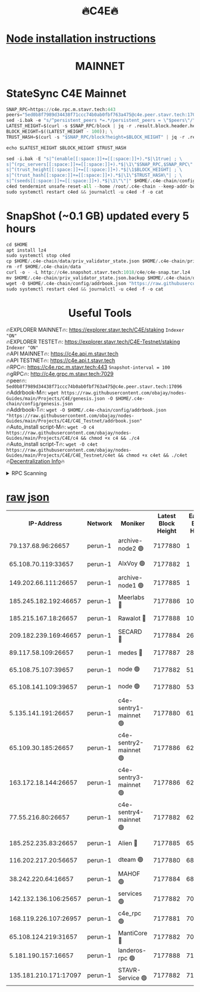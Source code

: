 <h1 align="center"> 🔥C4E🔥</h1>

[Node installation instructions](https://github.com/obajay/nodes-Guides/tree/main/Projects/C4E)
=

<h1 align="center"> MAINNET</h1>

# StateSync C4E Mainnet
```python
SNAP_RPC=https://c4e.rpc.m.stavr.tech:443
peers="5ed0b8f7989d34438f71ccc74b0ab0fbf763a475@c4e.peer.stavr.tech:17096"
sed -i.bak -e "s/^persistent_peers *=.*/persistent_peers = \"$peers\"/" $HOME/.c4e-chain/config/config.toml
LATEST_HEIGHT=$(curl -s $SNAP_RPC/block | jq -r .result.block.header.height); \
BLOCK_HEIGHT=$((LATEST_HEIGHT - 100)); \
TRUST_HASH=$(curl -s "$SNAP_RPC/block?height=$BLOCK_HEIGHT" | jq -r .result.block_id.hash)

echo $LATEST_HEIGHT $BLOCK_HEIGHT $TRUST_HASH

sed -i.bak -E "s|^(enable[[:space:]]+=[[:space:]]+).*$|\1true| ; \
s|^(rpc_servers[[:space:]]+=[[:space:]]+).*$|\1\"$SNAP_RPC,$SNAP_RPC\"| ; \
s|^(trust_height[[:space:]]+=[[:space:]]+).*$|\1$BLOCK_HEIGHT| ; \
s|^(trust_hash[[:space:]]+=[[:space:]]+).*$|\1\"$TRUST_HASH\"| ; \
s|^(seeds[[:space:]]+=[[:space:]]+).*$|\1\"\"|" $HOME/.c4e-chain/config/config.toml
c4ed tendermint unsafe-reset-all --home /root/.c4e-chain --keep-addr-book
sudo systemctl restart c4ed && journalctl -u c4ed -f -o cat
```
# SnapShot (~0.1 GB) updated every 5 hours
```python
cd $HOME
apt install lz4
sudo systemctl stop c4ed
cp $HOME/.c4e-chain/data/priv_validator_state.json $HOME/.c4e-chain/priv_validator_state.json.backup
rm -rf $HOME/.c4e-chain/data
curl -o - -L http://c4e.snapshot.stavr.tech:1018/c4e/c4e-snap.tar.lz4 | lz4 -c -d - | tar -x -C $HOME/.c4e-chain --strip-components 2
mv $HOME/.c4e-chain/priv_validator_state.json.backup $HOME/.c4e-chain/data/priv_validator_state.json
wget -O $HOME/.c4e-chain/config/addrbook.json "https://raw.githubusercontent.com/obajay/nodes-Guides/main/Projects/C4E/addrbook.json"
sudo systemctl restart c4ed && journalctl -u c4ed -f -o cat
```
 <h1 align="center"> Useful Tools</h1>

🔥EXPLORER MAINNET🔥:  https://explorer.stavr.tech/C4E/staking            `Indexer "ON"` \
🔥EXPLORER TESTET🔥:   https://explorer.stavr.tech/C4E-Testnet/staking     `Indexer "ON"` \
🔥API MAINNET🔥:       https://c4e.api.m.stavr.tech \
🔥API TESTNET🔥:       https://c4e.api.t.stavr.tech \
🔥RPC🔥:               https://c4e.rpc.m.stavr.tech:443                  `Snapshot-interval = 100` \
🔥gRPC🔥:              http://c4e.grpc.m.stavr.tech:7029 \
🔥peer🔥:              `5ed0b8f7989d34438f71ccc74b0ab0fbf763a475@c4e.peer.stavr.tech:17096` \
🔥Addrbook-M🔥:    ```wget https://raw.githubusercontent.com/obajay/nodes-Guides/main/Projects/C4E/genesis.json -O $HOME/.c4e-chain/config/genesis.json``` \
🔥Addrbook-T🔥:    ```wget -O $HOME/.c4e-chain/config/addrbook.json "https://raw.githubusercontent.com/obajay/nodes-Guides/main/Projects/C4E/C4E_Testnet/addrbook.json"``` \
🔥Auto_install script-M🔥: ```wget -O c4 https://raw.githubusercontent.com/obajay/nodes-Guides/main/Projects/C4E/c4 && chmod +x c4 && ./c4``` \
🔥Auto_install script-T🔥: ```wget -O c4et https://raw.githubusercontent.com/obajay/nodes-Guides/main/Projects/C4E/C4E_Testnet/c4et && chmod +x c4et && ./c4et``` \
🔥[Decentralization Info](https://github.com/obajay/StateSync-snapshots/tree/main/Projects/C4E/Decentralization)🔥




<details>
<summary>RPC Scanning</summary>

<h2 align="center"> We scan nodes in real time every 4 hours. And we provide the final result of RPC endpoints.
We cannot influence the operation of these nodes in any way. </h2>


```python
If Voting Power is higher than 0 --> then the Node is a validator of the network and may be subject to attack and be a potential threat to the chain.
```
```python
We marked such validators with a red symbol
```

</details>

[raw json](https://rpc-check.c4e.stavr.tech/c4e/rpc-c4e-result.json)
=



<table><tr><th>IP-Address</th><th>Network</th><th>Moniker</th><th>Latest Block Height</th><th>Earliest Block Height</th><th>Catching Up</th><th>Tx Index</th><th>Voting Power</th><th>Scan Time</th></tr><tr><td>79.137.68.96:26657</td><td>perun-1</td><td>archive-node2 🟢</td><td>7177880</td><td>1</td><td>False</td><td>on</td><td>0</td><td>2024-02-14T22:02:39.910146202UTC</td></tr><tr><td>65.108.70.119:33657</td><td>perun-1</td><td>AlxVoy 🟢</td><td>7177882</td><td>1</td><td>False</td><td>on</td><td>0</td><td>2024-02-14T22:02:54.224553326UTC</td></tr><tr><td>149.202.66.111:26657</td><td>perun-1</td><td>archive-node1 🟢</td><td>7177885</td><td>1</td><td>False</td><td>on</td><td>0</td><td>2024-02-14T22:03:10.916677298UTC</td></tr><tr><td>185.245.182.192:46657</td><td>perun-1</td><td>Meerlabs 🔴</td><td>7177886</td><td>1051501</td><td>False</td><td>on</td><td>344594</td><td>2024-02-14T22:03:18.104267534UTC</td></tr><tr><td>185.215.167.18:26657</td><td>perun-1</td><td>Rawalot 🔴</td><td>7177888</td><td>1090501</td><td>False</td><td>on</td><td>450002</td><td>2024-02-14T22:03:29.708956928UTC</td></tr><tr><td>209.182.239.169:46657</td><td>perun-1</td><td>SECARD 🔴</td><td>7177884</td><td>2616101</td><td>False</td><td>off</td><td>749292</td><td>2024-02-14T22:03:06.211333404UTC</td></tr><tr><td>89.117.58.109:26657</td><td>perun-1</td><td>medes 🔴</td><td>7177887</td><td>2826001</td><td>False</td><td>off</td><td>890936</td><td>2024-02-14T22:03:24.862643997UTC</td></tr><tr><td>65.108.75.107:39657</td><td>perun-1</td><td>node 🟢</td><td>7177882</td><td>5198801</td><td>False</td><td>on</td><td>0</td><td>2024-02-14T22:02:57.329446618UTC</td></tr><tr><td>65.108.141.109:39657</td><td>perun-1</td><td>node 🟢</td><td>7177880</td><td>5303301</td><td>False</td><td>on</td><td>0</td><td>2024-02-14T22:02:42.302014217UTC</td></tr><tr><td>5.135.141.191:26657</td><td>perun-1</td><td>c4e-sentry1-mainnet 🟢</td><td>7177880</td><td>6198001</td><td>False</td><td>on</td><td>0</td><td>2024-02-14T22:02:39.307402023UTC</td></tr><tr><td>65.109.30.185:26657</td><td>perun-1</td><td>c4e-sentry2-mainnet 🟢</td><td>7177886</td><td>6238301</td><td>False</td><td>on</td><td>0</td><td>2024-02-14T22:03:17.784012911UTC</td></tr><tr><td>163.172.18.144:26657</td><td>perun-1</td><td>c4e-sentry3-mainnet 🟢</td><td>7177886</td><td>6239001</td><td>False</td><td>on</td><td>0</td><td>2024-02-14T22:03:18.397755940UTC</td></tr><tr><td>77.55.216.80:26657</td><td>perun-1</td><td>c4e-sentry4-mainnet 🟢</td><td>7177882</td><td>6241001</td><td>False</td><td>on</td><td>0</td><td>2024-02-14T22:02:53.792841210UTC</td></tr><tr><td>185.252.235.83:26657</td><td>perun-1</td><td>Alien 🔴</td><td>7177885</td><td>6502501</td><td>False</td><td>on</td><td>648118</td><td>2024-02-14T22:03:11.240840327UTC</td></tr><tr><td>116.202.217.20:56657</td><td>perun-1</td><td>dteam 🟢</td><td>7177880</td><td>6800901</td><td>False</td><td>on</td><td>0</td><td>2024-02-14T22:02:39.583716283UTC</td></tr><tr><td>38.242.220.64:16657</td><td>perun-1</td><td>MAHOF 🟢</td><td>7177884</td><td>6885501</td><td>False</td><td>on</td><td>0</td><td>2024-02-14T22:03:08.577250571UTC</td></tr><tr><td>142.132.136.106:25657</td><td>perun-1</td><td>services 🟢</td><td>7177882</td><td>7012001</td><td>False</td><td>on</td><td>0</td><td>2024-02-14T22:02:56.998613375UTC</td></tr><tr><td>168.119.226.107:26957</td><td>perun-1</td><td>c4e_rpc 🟢</td><td>7177881</td><td>7077881</td><td>False</td><td>on</td><td>0</td><td>2024-02-14T22:02:46.803820591UTC</td></tr><tr><td>65.108.124.219:31657</td><td>perun-1</td><td>MantiCore 🔴</td><td>7177882</td><td>7077882</td><td>False</td><td>off</td><td>729141</td><td>2024-02-14T22:02:53.321290632UTC</td></tr><tr><td>5.181.190.157:16657</td><td>perun-1</td><td>landeros-rpc 🟢</td><td>7177888</td><td>7166501</td><td>False</td><td>on</td><td>0</td><td>2024-02-14T22:03:29.364927395UTC</td></tr><tr><td>135.181.210.171:17097</td><td>perun-1</td><td>STAVR-Service 🟢</td><td>7177882</td><td>7175001</td><td>False</td><td>on</td><td>0</td><td>2024-02-14T22:02:57.728445549UTC</td></tr></table>
